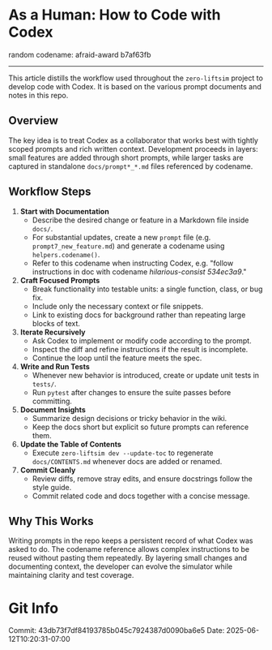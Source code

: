 # As a Human: How to Code with Codex

random codename: afraid-award b7af63fb

***

This article distills the workflow used throughout the `zero-liftsim` project to develop code with Codex. It is based on the various prompt documents and notes in this repo.

## Overview

The key idea is to treat Codex as a collaborator that works best with tightly scoped prompts and rich written context. Development proceeds in layers: small features are added through short prompts, while larger tasks are captured in standalone `docs/prompt*_*.md` files referenced by codename.

## Workflow Steps

1. **Start with Documentation**  
   - Describe the desired change or feature in a Markdown file inside `docs/`.  
   - For substantial updates, create a new `prompt` file (e.g. `prompt7_new_feature.md`) and generate a codename using `helpers.codename()`.  
   - Refer to this codename when instructing Codex, e.g. "follow instructions in doc with codename *hilarious-consist 534ec3a9*."
2. **Craft Focused Prompts**  
   - Break functionality into testable units: a single function, class, or bug fix.  
   - Include only the necessary context or file snippets.  
   - Link to existing docs for background rather than repeating large blocks of text.
3. **Iterate Recursively**  
   - Ask Codex to implement or modify code according to the prompt.  
   - Inspect the diff and refine instructions if the result is incomplete.  
   - Continue the loop until the feature meets the spec.
4. **Write and Run Tests**  
   - Whenever new behavior is introduced, create or update unit tests in `tests/`.  
   - Run `pytest` after changes to ensure the suite passes before committing.
5. **Document Insights**  
   - Summarize design decisions or tricky behavior in the wiki.  
   - Keep the docs short but explicit so future prompts can reference them.
6. **Update the Table of Contents**  
   - Execute `zero-liftsim dev --update-toc` to regenerate `docs/CONTENTS.md` whenever docs are added or renamed.
7. **Commit Cleanly**  
   - Review diffs, remove stray edits, and ensure docstrings follow the style guide.  
   - Commit related code and docs together with a concise message.

## Why This Works

Writing prompts in the repo keeps a persistent record of what Codex was asked to do. The codename reference allows complex instructions to be reused without pasting them repeatedly. By layering small changes and documenting context, the developer can evolve the simulator while maintaining clarity and test coverage.
# Git Info
Commit: 43db73f7df84193785b045c7924387d0090ba6e5
Date: 2025-06-12T10:20:31-07:00
